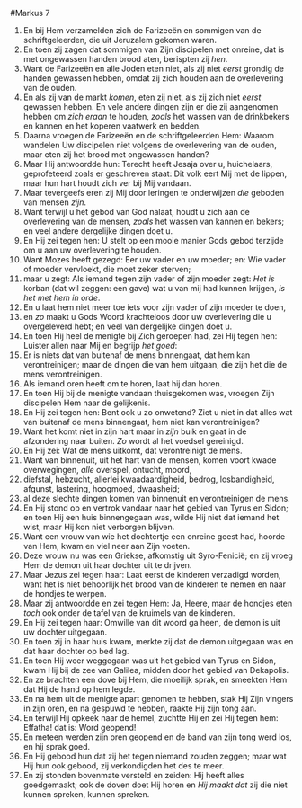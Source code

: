 #Markus 7
1. En bij Hem verzamelden zich de Farizeeën en sommigen van de schriftgeleerden, die uit Jeruzalem gekomen waren.
2. En toen zij zagen dat sommigen van Zijn discipelen met onreine, dat is met ongewassen handen brood aten, berispten zij *hen*.
3. Want de Farizeeën en alle Joden eten niet, als zij niet *eerst* grondig de handen gewassen hebben, omdat zij zich houden aan de overlevering van de ouden.
4. En als zij van de markt *komen*, eten zij niet, als zij zich niet *eerst* gewassen hebben. En vele andere dingen zijn er die zij aangenomen hebben om *zich eraan* te houden, *zoals* het wassen van de drinkbekers en kannen en het koperen vaatwerk en bedden.
5. Daarna vroegen de Farizeeën en de schriftgeleerden Hem: Waarom wandelen Uw discipelen niet volgens de overlevering van de ouden, maar eten zij het brood met ongewassen handen?
6. Maar Hij antwoordde hun: Terecht heeft Jesaja over u, huichelaars, geprofeteerd zoals er geschreven staat: Dit volk eert Mij met de lippen, maar hun hart houdt zich ver bij Mij vandaan.
7. Maar tevergeefs eren zij Mij door leringen te onderwijzen *die* geboden van mensen *zijn*.
8. Want terwijl u het gebod van God nalaat, houdt u zich aan de overlevering van de mensen, *zoals* het wassen van kannen en bekers; en veel andere dergelijke dingen doet u.
9. En Hij zei tegen hen: U stelt op een mooie manier Gods gebod terzijde om u aan uw overlevering te houden.
10. Want Mozes heeft gezegd: Eer uw vader en uw moeder; en: Wie vader of moeder vervloekt, die moet zeker sterven;
11. maar u zegt: Als iemand tegen zijn vader of zijn moeder zegt: *Het is* korban (dat wil zeggen: een gave) wat u van mij had kunnen krijgen, *is het met hem in orde*.
12. En u laat hem niet meer toe iets voor zijn vader of zijn moeder te doen,
13. en *zo* maakt u Gods Woord krachteloos door uw overlevering die u overgeleverd hebt; en veel van dergelijke dingen doet u.
14. En toen Hij heel de menigte bij Zich geroepen had, zei Hij tegen hen: Luister allen naar Mij en begrijp *het goed*:
15. Er is niets dat van buitenaf de mens binnengaat, dat hem kan verontreinigen; maar de dingen die van hem uitgaan, die zijn het die de mens verontreinigen.
16. Als iemand oren heeft om te horen, laat hij dan horen.
17. En toen Hij bij de menigte vandaan thuisgekomen was, vroegen Zijn discipelen Hem naar de gelijkenis.
18. En Hij zei tegen hen: Bent ook u zo onwetend? Ziet u niet in dat alles wat van buitenaf de mens binnengaat, hem niet kan verontreinigen?
19. Want het komt niet in zijn hart maar in *zijn* buik en gaat in de afzondering naar buiten. *Zo* wordt al het voedsel gereinigd.
20. En Hij zei: Wat de mens uitkomt, dat verontreinigt de mens.
21. Want van binnenuit, uit het hart van de mensen, komen voort kwade overwegingen, *alle* overspel, ontucht, moord,
22. diefstal, hebzucht, allerlei kwaadaardigheid, bedrog, losbandigheid, afgunst, lastering, hoogmoed, dwaasheid;
23. al deze slechte dingen komen van binnenuit en verontreinigen de mens.
24. En Hij stond op en vertrok vandaar naar het gebied van Tyrus en Sidon; en toen Hij een huis binnengegaan was, wilde Hij niet dat iemand het wist, maar Hij kon niet verborgen blijven.
25. Want een vrouw van wie het dochtertje een onreine geest had, hoorde van Hem, kwam en viel neer aan Zijn voeten.
26. Deze vrouw nu was een Griekse, afkomstig uit Syro-Fenicië; en zij vroeg Hem de demon uit haar dochter uit te drijven.
27. Maar Jezus zei tegen haar: Laat eerst de kinderen verzadigd worden, want het is niet behoorlijk het brood van de kinderen te nemen en naar de hondjes te werpen.
28. Maar zij antwoordde en zei tegen Hem: Ja, Heere, maar de hondjes eten *toch* ook onder de tafel van de kruimels van de kinderen.
29. En Hij zei tegen haar: Omwille van dit woord ga heen, de demon is uit uw dochter uitgegaan.
30. En toen zij in haar huis kwam, merkte zij dat de demon uitgegaan was en dat haar dochter op bed lag.
31. En toen Hij weer weggegaan was uit het gebied van Tyrus en Sidon, kwam Hij bij de zee van Galilea, midden door het gebied van Dekapolis.
32. En ze brachten een dove bij Hem, die moeilijk sprak, en smeekten Hem dat Hij de hand op hem legde.
33. En na hem uit de menigte apart genomen te hebben, stak Hij Zijn vingers in zijn oren, en na gespuwd te hebben, raakte Hij zijn tong aan.
34. En terwijl Hij opkeek naar de hemel, zuchtte Hij en zei Hij tegen hem: Effatha! dat is: Word geopend!
35. En meteen werden zijn oren geopend en de band van zijn tong werd los, en hij sprak goed.
36. En Hij gebood hun dat zij het tegen niemand zouden zeggen; maar wat Hij hun ook gebood, zij verkondigden het des te meer.
37. En zij stonden bovenmate versteld en zeiden: Hij heeft alles goedgemaakt; ook de doven doet Hij horen en *Hij maakt dat* zij die niet kunnen spreken, kunnen spreken.
